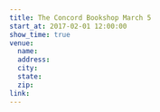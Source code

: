 ```yaml
---
title: The Concord Bookshop March 5
start_at: 2017-02-01 12:00:00
show_time: true
venue:
  name:
  address:
  city:
  state:
  zip:
link:
---
```

